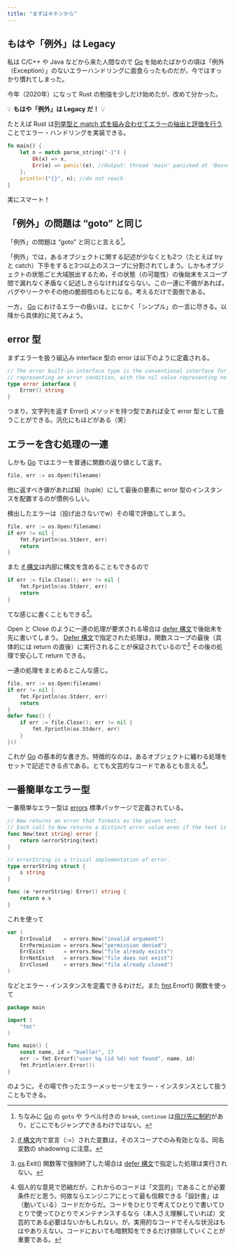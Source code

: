 ```yaml
---
title: "まずはキホンから"
---
```


## もはや「例外」は Legacy

私は C/C++ や Java などから来た人間なので [Go] を始めたばかりの頃は「例外（Exception）」のないエラーハンドリングに面食らったものだが，今ではすっかり慣れてしまった。

今年（2020年）になって Rust の勉強を少しだけ始めたが，改めて分かった。

💡 **もはや「例外」は Legacy だ！** 💡

たとえば Rust は[列挙型と match 式を組み合わせてエラーの抽出と評価を行う](https://text.baldanders.info/rust-lang/error-handling/ "エラー・ハンドリングのキホン")ことでエラー・ハンドリングを実装できる。

```rust
fn main() {
    let n = match parse_string("-1") {
        Ok(x) => x,
        Err(e) => panic!(e), //Output: thread 'main' panicked at 'Box<Any>', src/main.rs:8:19
    };
    println!("{}", n); //do not reach
}
```

実にスマート！

## 「例外」の問題は “goto” と同じ

「例外」の問題は “goto” と同じと言える[^goto1]。

[^goto1]: ちなみに [Go] の `goto` や ラベル付きの `break`, `continue` は[飛び先に制約](https://go.dev/test/goto.go)があり，どこにでもジャンプできるわけではない。

「例外」では，あるオブジェクトに関する記述が少なくとも2つ（たとえば try と catch）下手をすると3つ以上のスコープに分割されてしまう。しかもオブジェクトの状態ごと大域脱出するため，その状態（の可能性）の後始末をスコープ間で漏れなく矛盾なく記述しきらなければならない。この一連に不備があれば，バグやリークやその他の脆弱性のもとになる。考えるだけで面倒である。

一方， [Go] におけるエラーの扱いは，とにかく「シンプル」の一言に尽きる。以降から具体的に見てみよう。

## error 型

まずエラーを扱う組込み interface 型の error は以下のように定義される。

```go
// The error built-in interface type is the conventional interface for
// representing an error condition, with the nil value representing no error.
type error interface {
    Error() string
}
```

つまり，文字列を返す Error() メソッドを持つ型であれば全て error 型として扱うことができる。汎化にもほどがある（笑）

## エラーを含む処理の一連

しかも [Go] ではエラーを普通に関数の返り値として返す。

```go
file, err := os.Open(filename)
```

他に返すべき値があれば組（tuple）にして最後の要素に error 型のインスタンスを配置するのが慣例らしい。

検出したエラーは（投げ出さないでw）その場で評価してしまう。

```go
file, err := os.Open(filename)
if err != nil {
    fmt.Fprintln(os.Stderr, err)
    return
}
```

また [if 構文][if]は内部に構文を含めることもできるので

```go
if err := file.Close(); err != nil {
    fmt.Fprintln(os.Stderr, err)
    return
}
```

てな感じに書くこともできる[^if]。

[^if]: [if 構文][if]内で宣言（:=）された変数は，そのスコープでのみ有効となる。同名変数の shadowing に注意。

Open と Close のように一連の処理が要求される場合は [defer 構文][defer]で後始末を先に書いてしまう。 [Defer 構文][defer]で指定された処理は，関数スコープの最後（具体的には return の直後）に実行されることが保証されているので[^exit1] その後の処理で安心して return できる。

[^exit1]: [os].Exit() 関数等で強制終了した場合は [defer 構文][defer]で指定した処理は実行されない。

一連の処理をまとめるとこんな感じ。

```go
file, err := os.Open(filename)
if err != nil {
    fmt.Fprintln(os.Stderr, err)
    return
}
defer func() {
    if err := file.Close(); err != nil {
        fmt.Fprintln(os.Stderr, err)
    }
}()
```

これが [Go] の基本的な書き方。特徴的なのは，あるオブジェクトに纏わる処理をセットで記述できる点である。とても文芸的なコードであるとも言える[^bb]。

[^bb]: 個人的な意見で恐縮だが，これからのコードは「文芸的」であることが必要条件だと思う。何故ならエンジニアにとって最も信頼できる「設計書」は（動いている）コードだからだ。コードをひとりで考えてひとりで書いてひとりで使ってひとりでメンテナンスするなら（本人さえ理解していれば）文芸的である必要はないかもしれない。が，実用的なコードでそんな状況はもはやありえない。コードにおいても暗黙知をできるだけ排除していくことが重要である。

## 一番簡単なエラー型

一番簡単なエラー型は [errors] 標準パッケージで定義されている。

```go:errors/errors.go
// New returns an error that formats as the given text.
// Each call to New returns a distinct error value even if the text is identical.
func New(text string) error {
    return &errorString{text}
}

// errorString is a trivial implementation of error.
type errorString struct {
    s string
}

func (e *errorString) Error() string {
    return e.s
}
```

これを使って

```go:internal/oserror/errors.go
var (
    ErrInvalid    = errors.New("invalid argument")
    ErrPermission = errors.New("permission denied")
    ErrExist      = errors.New("file already exists")
    ErrNotExist   = errors.New("file does not exist")
    ErrClosed     = errors.New("file already closed")
)
```

などとエラー・インスタンスを定義できるわけだ。また [fmt].Errorf() 関数を使って

```go
package main

import (
    "fmt"
)

func main() {
    const name, id = "bueller", 17
    err := fmt.Errorf("user %q (id %d) not found", name, id)
    fmt.Println(err.Error())
}
```

のように，その場で作ったエラーメッセージをエラー・インスタンスとして扱うこともできる。

[Go]: https://go.dev/ "The Go Programming Language"
[if]: https://go.dev/ref/spec#If_statements "The Go Programming Language Specification - The Go Programming Language"
[defer]: https://go.dev/ref/spec#Defer_statements "The Go Programming Language Specification - The Go Programming Language"
[errors]: https://pkg.go.dev/errors/ "errors - The Go Programming Language"
[os]: https://pkg.go.dev/os/ "os - The Go Programming Language"
[fmt]: https://pkg.go.dev/fmt/ "fmt - The Go Programming Language"
<!-- eof -->
